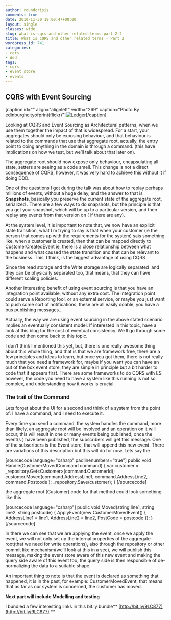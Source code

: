 ```yaml
---
author: roundcrisis
comments: true
date: 2010-11-30 19:00:47+00:00
layout: single
classes: wide
slug: what-is-cqrs-and-other-related-terms-part-2-2
title: What is CQRS and other related terms - Part 2
wordpress_id: 741
categories:
- cqrs
- ddd
tags:
- cqrs
- event store
- events
---
```


## CQRS with Event Sourcing


[caption id="" align="alignleft" width="269" caption="Photo By edinburghcityofprint(flickr)"]![Ledger](http://farm3.static.flickr.com/2763/4268190563_6b9a7f840d_z.jpg)[/caption]

Looking at CQRS and Event Sourcing as Architectural patterns, when we use them together the impact of that is widespread. For a start, your aggregates should only be exposing behaviour, and that behaviour is related to the commands that use that aggregate root, actually, the entry point to doing anything in the domain is through a command. (this have implications on how we test, but we’ll talk about that later on).

The aggregate root should now expose only behaviour, encapsulating all state, setters are seeing as a code smell. This change is not a direct consequence of CQRS, however, it was very hard to achieve this without it if doing DDD.

One of the questions I got during the talk was about how to replay perhaps millions of events, without a huge delay, and the answer to that is **Snapshots**, basically you preserve the current state of the aggregate root, serialized . There are a few ways to do snapshots, but the principle is that you get your snapshot, which will be up to a particular version, and then replay any events from that version on ( if there are any).

At the system level, it is important to note that, we now have an explicit state transition, what I m trying to say is that when your customer (ie the person that comes up with the requirements for the system) sais something like, when a customer is created, then that can be mapped directly to CustomerCreatedEvent ie, there is a close relationship between what happens and what caused the state transition and that can be relevant to the business. This, I think, is the biggest advantage of using CQRS

Since the read storage and the Write storage are logically separated  and they can be physically separated too, that means, that they can have different scaling policies.

Another interesting benefit of using event sourcing is that you have an integration point available, without any extra cost. The integration point could serve a Reporting tool, or an external service, or maybe you just want to push some sort of notifications, these are all easily doable, you have a bus publishing messages…

Actually, the way we are using event sourcing in the above stated scenario implies an eventually consistent model. If interested in this topic, have a look at this blog for the cost of eventual consistency. We ll go through some code and then come back to this topic.

I don’t think I mentioned this yet, but, there is one really awesome thing about this whole thing, and that is that we are framework free, there are a few principles and ideas to learn, but once you got them, there is not really much that you need a framework for, maybe if you want you can have an out of the box event store, they are simple in principle but a bit harder to code that it appears first. There are some frameworks to do CQRS with ES however, the code you need to have a system like this running is not so complex, and understanding how it works is crucial.


### The trail of the Command


Lets forget about the UI for a second and think of a system from the point of: I have a command, and I need to execute it.

Every time you send a command, the system handles the command, more than likely, an aggregate root will be involved and an operation on it will occur, this will result in one or many events being published; once the event(s ) have been published, the subscribers will get this message. One of the subscribers is the Event store, that will append this new event. There are variations of this description but this will do for now. Lets say the


[sourcecode language="csharp" padlinenumbers="true"]
public void Handle(CustomerMovedCommand command)
        {
				var customer = _repository.Get&lt;Customer&gt;(command.CustomerId);
				customer.Moved(command.AddressLine1, command.AddressLine2, command.Postcode );
				_repository.Save(customer);
        }
[/sourcecode]




the aggregate root (Customer) code for that method could look something like this


[sourcecode language="csharp"]
public void Moved(string line1, string line2, string postcode)
{
    ApplyEvent(new CustomerMovedEvent()
                        {
                            AddressLine1 = line1,
                            AddressLine2 = line2,
                            PostCode = postcode
                        });
}
[/sourcecode]




In there we can see that we are applying the event, once we apply the event, we will not only set up the internal properties of the aggregate root(that we need for write operations), also through the repository or other commit like mechanism(we’ll look at this in a sec), we will publish this message, making the event store aware of this new event and making the query side aware of this event too, the query side is then responsible of de-normalizing the data to a suitable shape.

An important thing to note is that the event is declared as something that happened, it is in the past, for example: CustomerMovedEvent, that means that as far as our system is concerned, the customer has moved.

**Next part will include Modelling and testing**

I bundled a few interesting links in this bit.ly bundle** [http://bit.ly/9LC877](http://bit.ly/9LC877) **

